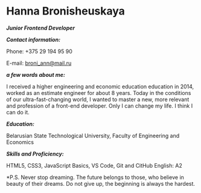
# Hanna Bronisheuskaya #


***Junior Frontend Developer***


***Contact information:***


Phone: +375 29 194 95 90

E-mail: broni_ann@mail.ru

***a few words about me:***


I received a higher engineering and economic education education in 2014, worked as an estimate engineer for about 8 years. Today in the conditions of our ultra-fast-changing world, I wanted to master a new, more relevant and profession of a front-end developer. Only I can change my life. I think I can do it.

***Education:***


Belarusian State Technological University, Faculty of Engineering and Economics

***Skills and Proficiency:***


HTML5, CSS3, JavaScript Basics, VS Code, Git and CitHub
English: A2


 \*P.S. Never stop dreaming. The future belongs to those, who believe in beauty of their dreams. Do not give up, the beginning is always the hardest.
